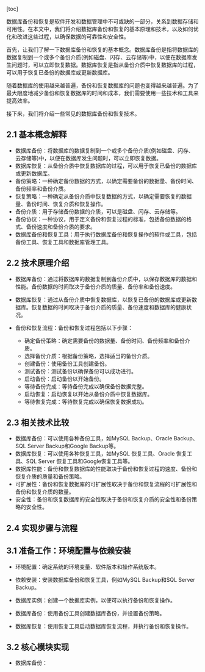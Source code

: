 
[toc]                    
                
                
数据库备份和恢复是软件开发和数据管理中不可或缺的一部分，关系到数据存储和可用性。在本文中，我们将介绍数据库备份和恢复的基本原理和技术，以及如何优化和改进这些过程，以确保数据的可靠性和安全性。

首先，让我们了解一下数据库备份和恢复的基本概念。数据库备份是指将数据库的数据复制到一个或多个备份介质(例如磁盘、闪存、云存储等)中，以便在数据库发生问题时，可以立即恢复数据。数据库恢复是指从备份介质中恢复数据库的过程，可以用于恢复已备份的数据库或更新数据库。

随着数据库的使用越来越普遍，备份和恢复数据库的问题也变得越来越普遍。为了最大限度地减少备份和恢复数据库的时间和成本，我们需要使用一些技术和工具来提高效率。

接下来，我们将介绍一些常见的数据库备份和恢复技术。

## 2.1 基本概念解释

- 数据库备份：将数据库的数据复制到一个或多个备份介质(例如磁盘、闪存、云存储等)中，以便在数据库发生问题时，可以立即恢复数据。
- 数据库恢复：从备份介质中恢复数据库的过程，可以用于恢复已备份的数据库或更新数据库。
- 备份策略：一种确定备份数据的方式，以确定需要备份的数据量、备份时间、备份频率和备份介质。
- 恢复策略：一种确定从备份介质中恢复数据的方式，以确定需要恢复的数据量、备份时间、恢复介质和恢复操作。
- 备份介质：用于存储备份数据的介质，可以是磁盘、闪存、云存储等。
- 备份协议：一种协议，用于定义备份和恢复过程的标准，包括备份数据的格式、备份速度和备份介质的要求。
- 数据库备份和恢复工具：用于执行数据库备份和恢复操作的软件或工具，包括备份工具、恢复工具和数据库管理工具。

## 2.2 技术原理介绍

- 数据库备份：通过将数据库的数据复制到备份介质中，以保存数据库的数据和性能。备份数据的时间取决于备份介质的质量、备份率和备份速度。
- 数据库恢复：通过从备份介质中恢复数据库，以恢复已备份的数据库或更新数据库。恢复数据的时间取决于备份介质的质量、备份速度和数据库的健康状况。
- 备份和恢复流程：备份和恢复过程包括以下步骤：

    - 确定备份策略：确定需要备份的数据量、备份时间、备份频率和备份介质。
    - 选择备份介质：根据备份策略，选择适当的备份介质。
    - 创建备份：使用备份工具创建备份。
    - 测试备份：测试备份以确保备份可以成功进行。
    - 启动备份：启动备份以开始备份。
    - 等待备份完成：等待备份完成以确保备份数据完整。
    - 启动恢复：启动恢复以开始从备份介质中恢复数据库。
    - 等待恢复完成：等待恢复完成以确保恢复数据成功。

## 2.3 相关技术比较

- 数据库备份：可以使用各种备份工具，如MySQL Backup、Oracle Backup、SQL Server Backup和Google Backup等。
- 数据库恢复：可以使用各种恢复工具，如MySQL 恢复工具、Oracle 恢复工具、SQL Server 恢复工具和Google恢复工具等。
- 数据库性能：备份和恢复数据库的性能取决于备份和恢复过程的速度、备份和恢复介质的质量和备份策略。
- 可扩展性：备份和恢复数据库的可扩展性取决于备份和恢复流程的可扩展性和备份和恢复介质的数量。
- 安全性：备份和恢复数据库的安全性取决于备份和恢复介质的安全性和备份策略的安全性。

## 2.4 实现步骤与流程

## 3.1 准备工作：环境配置与依赖安装

- 环境配置：确定系统的环境变量、软件版本和操作系统版本。
- 依赖安装：安装数据库备份和恢复工具，例如MySQL Backup和SQL Server Backup。

- 数据库实例：创建一个数据库实例，以便可以执行备份和恢复操作。

- 数据库备份：使用备份工具创建数据库备份，并设置备份策略。

- 数据库恢复：使用恢复工具启动数据库恢复流程，并执行备份和恢复操作。

## 3.2 核心模块实现

- 数据库备份：

